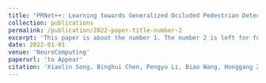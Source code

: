 ```yaml
---
title: "PRNet++: Learning towards Generalized Occluded Pedestrian Detection via Progressive Refinement Network"
collection: publications
permalink: /publication/2022-paper-title-number-2
excerpt: 'This paper is about the number 1. The number 2 is left for future work.'
date: 2022-01-01
venue: 'NeuroComputing'
paperurl: 'to Appear'
citation: 'Xiaolin Song, Binghui Chen, Pengyu Li, Biao Wang, Honggang Zhang. &quot;PRNet++: Learning towards Generalized Occluded Pedestrian Detection via Progressive Refinement Network. &quot; <i>NeuroComputing</i>, accepted, 2022.'
---
```

